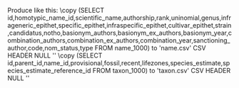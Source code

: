 Produce like this:
\copy (SELECT id,homotypic_name_id,scientific_name,authorship,rank,uninomial,genus,infrageneric_epithet,specific_epithet,infraspecific_epithet,cultivar_epithet,strain,candidatus,notho,basionym_authors,basionym_ex_authors,basionym_year,combination_authors,combination_ex_authors,combination_year,sanctioning_author,code,nom_status,type FROM name_1000) to 'name.csv' CSV HEADER NULL ''
\copy (SELECT id,parent_id,name_id,provisional,fossil,recent,lifezones,species_estimate,species_estimate_reference_id FROM taxon_1000) to 'taxon.csv' CSV HEADER NULL ''
